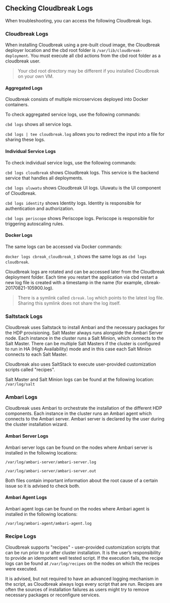 
## Checking Cloudbreak Logs

[comment]: <> (TO-DO: How about 'cbd doctor'? I read in the Cloudbreak docs that "The doctor command helps you diagnose problems with your environment, such as common problems with your docker or boot2docker configuration. You can also use it to check cbd versions.") 

When troubleshooting, you can access the following Cloudbreak logs.

### Cloudbreak Logs

When installing Cloudbreak using a pre-built cloud image, the  Cloudbreak deployer location and the cbd root folder is `/var/lib/cloudbreak-deployment`. You must execute all cbd actions from the cbd root folder as a cloudbreak user. 

> Your cbd root directory may be different if you installed Cloudbreak on your own VM. 


#### Aggregated Logs

Cloudbreak consists of multiple microservices deployed into Docker containers. 

To check aggregated service logs, use the following commands:

`cbd logs` shows all service logs.

`cbd logs | tee cloudbreak.log` allows you to redirect the input into a file for sharing these logs.

#### Individual Service Logs

To check individual service logs, use the following commands:

`cbd logs cloudbreak` shows Cloudbreak logs. This service is the backend service that handles all deployments.

`cbd logs uluwatu` shows Cloudbreak UI logs. Uluwatu is the UI component of Cloudbreak.

`cbd logs identity` shows Identity logs. Identity is responsible for authentication and authorization.

`cbd logs periscope` shows Periscope logs. Periscope is responsible for triggering autoscaling rules.

#### Docker Logs

The same logs can be accessed via Docker commands:

`docker logs cbreak_cloudbreak_1` shows the same logs as `cbd logs cloudbreak`.

Cloudbreak logs are rotated and can be accessed later from the Cloudbreak deployment folder. Each time you restart the application via cbd restart a new log file is created with a timestamp in the name (for example, cbreak-20170821-105900.log). 

> There is a symlink called `cbreak.log` which points to the latest log file. Sharing this symlink does not share the log itself.
 

### Saltstack Logs

Cloudbreak uses Saltstack to install Ambari and the necessary packages for the HDP provisioning. Salt Master always runs alongside the Ambari Server node. Each instance in the cluster runs a Salt Minion, which connects to the Salt Master. There can be multiple Salt Masters if the cluster is configured to run in HA (High Availability) mode and in this case each Salt Minion connects to each Salt Master.

Cloudbreak also uses SaltStack to execute user-provided customization scripts called "recipes". 

Salt Master and Salt Minion logs can be found at the following location: `/var/log/salt`


### Ambari Logs

Cloudbreak uses Ambari to orchestrate the installation of the different HDP components. Each instance in the cluster runs an Ambari agent which connects to the Ambari server. Ambari server is declared by the user during the cluster installation wizard. 

#### Ambari Server Logs

Ambari server logs can be found on the nodes where Ambari server is installed in the following locations:

`/var/log/ambari-server/ambari-server.log`

`/var/log/ambari-server/ambari-server.out`

Both files contain important information about the root cause of a certain issue so it is advised to check both.

#### Ambari Agent Logs

Ambari agent logs can be found on the nodes where Ambari agent is installed in the following locations:

`/var/log/ambari-agent/ambari-agent.log`

[comment]: <> (This doc http://hortonworks.github.io/cloudbreak-docs/release-1.16.4/operations/#ambari-server-node mentions more HDP/Ambari logs than these mentioned above. It says: "You can access Hadoop logs from the host and from the container in the /hadoopfs/fs1/logs directory." and "You can access Ambari logs from the host instance in the `/hadoopfs/fs1/logs folder." How are these logs different than these mentioned above?)


### Recipe Logs

Cloudbreak supports "recipes" - user-provided customization scripts that can be run prior to or after cluster installation. It is the user’s responsibility to provide an idempotent well tested script. If the execution fails, the recipe logs can be found at `/var/log/recipes` on the nodes on which the recipes were executed.

It is advised, but not required to have an advanced logging mechanism in the script, as Cloudbreak always logs every script that are run. Recipes are often the sources of installation failures as users might try to remove necessary packages or reconfigure services.
   

